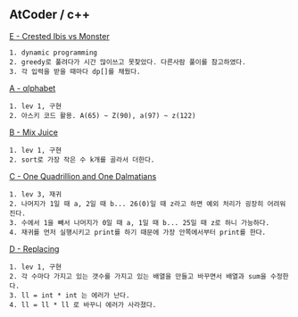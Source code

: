AtCoder / c++
------------------

[E - Crested Ibis vs Monster](https://atcoder.jp/contests/abc153/tasks/abc153_e)

```
1. dynamic programming
2. greedy로 풀려다가 시간 많이쓰고 못찾았다. 다른사람 풀이를 참고하였다.
3. 각 입력을 받을 때마다 dp[]를 채웠다.
```

[A - αlphabet](https://atcoder.jp/contests/abc171/tasks/abc171_a)

```
1. lev 1, 구현
2. 아스키 코드 활용. A(65) ~ Z(90), a(97) ~ z(122)
```

[B - Mix Juice](https://atcoder.jp/contests/abc171/tasks/abc171_b)

```
1. lev 1, 구현
2. sort로 가장 작은 수 k개를 골라서 더한다.
```

[C - One Quadrillion and One Dalmatians](https://atcoder.jp/contests/abc171/tasks/abc171_c)

```
1. lev 3, 재귀
2. 나머지가 1일 때 a, 2일 때 b... 26(0)일 때 z라고 하면 예외 처리가 굉장히 어려워진다.
3. 수에서 1을 빼서 나머지가 0일 때 a, 1일 때 b... 25일 때 z로 하니 가능하다.
4. 재귀를 먼저 실행시키고 print를 하기 때문에 가장 안쪽에서부터 print를 한다.
```

[D - Replacing](https://atcoder.jp/contests/abc171/tasks/abc171_d)

```
1. lev 1, 구현
2. 각 수마다 가지고 있는 갯수를 가지고 있는 배열을 만들고 바꾸면서 배열과 sum을 수정한다.
3. ll = int * int 는 에러가 난다.
4. ll = ll * ll 로 바꾸니 에러가 사라졌다.
```
